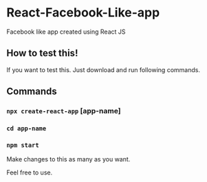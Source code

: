 # React-Facebook-Like-app
Facebook like app created using React JS

## How to test this!

If you want to test this. Just download and run following commands.

## Commands

### `npx create-react-app` [app-name]
### `cd app-name`
### `npm start`

Make changes to this as many as you want.

Feel free to use.

